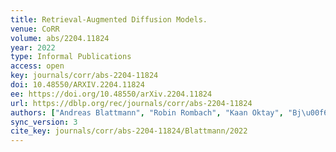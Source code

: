 ```yaml
---
title: Retrieval-Augmented Diffusion Models.
venue: CoRR
volume: abs/2204.11824
year: 2022
type: Informal Publications
access: open
key: journals/corr/abs-2204-11824
doi: 10.48550/ARXIV.2204.11824
ee: https://doi.org/10.48550/arXiv.2204.11824
url: https://dblp.org/rec/journals/corr/abs-2204-11824
authors: ["Andreas Blattmann", "Robin Rombach", "Kaan Oktay", "Bj\u00f6rn Ommer"]
sync_version: 3
cite_key: journals/corr/abs-2204-11824/Blattmann/2022
---
```

